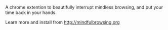 A chrome extention to beautifully interrupt mindless browsing, and put your time back in your hands.


Learn more and install from http://mindfulbrowsing.org